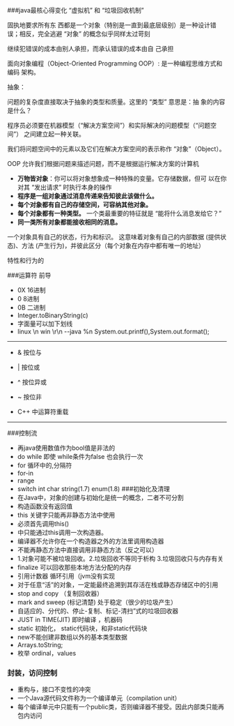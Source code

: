 
###java最核心得变化
“虚拟机” 和 “垃圾回收机制”

固执地要求所有东
西都是一个对象（特别是一直到最底层级别）是一种设计错误；相反，完全逃避 “对象”
的概念似乎同样太过苛刻

继续犯错误的成本由别人承担，而承认错误的成本由自 己承担

面向对象编程（Object-Oriented Programming OOP）: 是一种编程思维方式和编码
架构。

抽象：

问题的复杂度直接取决于抽象的类型和质量。这里的 “类型” 意思是：抽
象的内容是什么？

程序员必须要在机器模型（“解决方案空间”）和实际解决的问题模型（“问题空间”）
之间建立起一种关联。

我们将问题空间中的元素以及它们在解决方案空间的表示称作 “对象”（Object）。

OOP 允许我们根据问题来描述问题，而不是根据运行解决方案的计算机


+ **万物皆对象**：你可以将对象想象成一种特殊的变量。它存储数据，但可
以在你对其 “发出请求” 时执行本身的操作
+ **程序是一组对象通过消息传递来告知彼此该做什么。**
+ **每个对象都有自己的存储空间，可容纳其他对象。**
+ **每个对象都有一种类型。** 一个类最重要的特征就是 “能将什么消息发给它？”
+ **同一类所有对象都能接收相同的消息。**

一个对象具有自己的状态，行为和标识。
这意味着对象有自己的内部数据 (提供状态)、方法 (产生行为)，并彼此区分（每个对象在内存中都有唯一的地址）

特性和行为的

###运算符
前导
+ 0X 16进制
+ 0 8进制
+ 0B 二进制
+ Integer.toBinaryString(c)
+ 字面量可以加下划线
+ linux \n  win \r\n    --java %n  System.out.printf(),System.out.format();
-----------------------------
+ & 按位与
+ | 按位或
+ ^ 按位异或
+ ~ 按位非

+ C++ 中运算符重载
----------------------------

###控制流
+ 再java使用数值作为bool值是非法的
+ do while 即使 while条件为false 也会执行一次
+ for 循环中的,分隔符
+ for-in
+ range
+ switch  int char string(1.7) enum(1.8)
###初始化及清理
+ 在Java中，对象的创建与初始化是统一的概念，二者不可分割
+ 构造函数没有返回值
+ this 关键字只能再非静态方法中使用
+ 必须首先调用this()
+ 中只能通过this调用一次构造器。
+ 编译器不允许你在一个构造器之外的方法里调用构造器
+ 不能再静态方法中直接调用非静态方法（反之可以）
+ 1.对象可能不被垃圾回收。2.垃圾回收不等同于析构  3.垃圾回收只与内存有关
+ finalize 可以回收那些本地方法分配的内存
+ 引用计数器 循环引用（jvm没有实现
+ 对于任意“活”的对象，一定能最终追溯到其存活在栈或静态存储区中的引用
+ stop and copy （复制回收器）
+ mark and sweep (标记清楚) 处于稳定（很少的垃圾产生）
+ 自适应的、分代的、停止-复制、标记-清扫”式的垃圾回收器
+ JUST in TIME(JIT) 即时编译 ，机器码
+ static 初始化， static代码块，和非static代码块
+ new不能创建非数组以外的基本类型数据
+ Arrays.toString;
+ 枚举 ordinal，values
### 封装，访问控制
+ 重构与，接口不变性的冲突
+ 一个Java源代码文件称为一个编译单元（compilation unit）
+ 每个编译单元中只能有一个public类，否则编译器不接受。因此内部类只能再包内访问